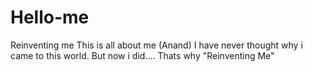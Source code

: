 # Hello-me
Reinventing me
This is all about me (Anand)
I have never thought why i came to this world.  But now i did....
Thats why "Reinventing Me"
